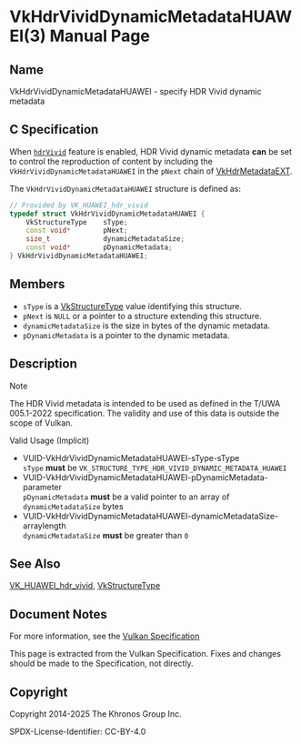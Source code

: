# VkHdrVividDynamicMetadataHUAWEI(3) Manual Page

## Name

VkHdrVividDynamicMetadataHUAWEI - specify HDR Vivid dynamic metadata



## [](#_c_specification)C Specification

When [`hdrVivid`](https://registry.khronos.org/vulkan/specs/latest/html/vkspec.html#features-hdrVivid) feature is enabled, HDR Vivid dynamic metadata **can** be set to control the reproduction of content by including the `VkHdrVividDynamicMetadataHUAWEI` in the `pNext` chain of [VkHdrMetadataEXT](https://registry.khronos.org/vulkan/specs/latest/man/html/VkHdrMetadataEXT.html).

The `VkHdrVividDynamicMetadataHUAWEI` structure is defined as:

```c++
// Provided by VK_HUAWEI_hdr_vivid
typedef struct VkHdrVividDynamicMetadataHUAWEI {
    VkStructureType    sType;
    const void*        pNext;
    size_t             dynamicMetadataSize;
    const void*        pDynamicMetadata;
} VkHdrVividDynamicMetadataHUAWEI;
```

## [](#_members)Members

- `sType` is a [VkStructureType](https://registry.khronos.org/vulkan/specs/latest/man/html/VkStructureType.html) value identifying this structure.
- `pNext` is `NULL` or a pointer to a structure extending this structure.
- `dynamicMetadataSize` is the size in bytes of the dynamic metadata.
- `pDynamicMetadata` is a pointer to the dynamic metadata.

## [](#_description)Description

Note

The HDR Vivid metadata is intended to be used as defined in the T/UWA 005.1-2022 specification. The validity and use of this data is outside the scope of Vulkan.

Valid Usage (Implicit)

- [](#VUID-VkHdrVividDynamicMetadataHUAWEI-sType-sType)VUID-VkHdrVividDynamicMetadataHUAWEI-sType-sType  
  `sType` **must** be `VK_STRUCTURE_TYPE_HDR_VIVID_DYNAMIC_METADATA_HUAWEI`
- [](#VUID-VkHdrVividDynamicMetadataHUAWEI-pDynamicMetadata-parameter)VUID-VkHdrVividDynamicMetadataHUAWEI-pDynamicMetadata-parameter  
  `pDynamicMetadata` **must** be a valid pointer to an array of `dynamicMetadataSize` bytes
- [](#VUID-VkHdrVividDynamicMetadataHUAWEI-dynamicMetadataSize-arraylength)VUID-VkHdrVividDynamicMetadataHUAWEI-dynamicMetadataSize-arraylength  
  `dynamicMetadataSize` **must** be greater than `0`

## [](#_see_also)See Also

[VK\_HUAWEI\_hdr\_vivid](https://registry.khronos.org/vulkan/specs/latest/man/html/VK_HUAWEI_hdr_vivid.html), [VkStructureType](https://registry.khronos.org/vulkan/specs/latest/man/html/VkStructureType.html)

## [](#_document_notes)Document Notes

For more information, see the [Vulkan Specification](https://registry.khronos.org/vulkan/specs/latest/html/vkspec.html#VkHdrVividDynamicMetadataHUAWEI)

This page is extracted from the Vulkan Specification. Fixes and changes should be made to the Specification, not directly.

## [](#_copyright)Copyright

Copyright 2014-2025 The Khronos Group Inc.

SPDX-License-Identifier: CC-BY-4.0
